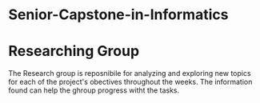 #                                           Senior-Capstone-in-Informatics
# Researching Group

The Research group is reposnibile for analyzing and exploring new topics for each of the project's obectives throughout the weeks. The information found can help the ghroup progress witht the tasks.  
